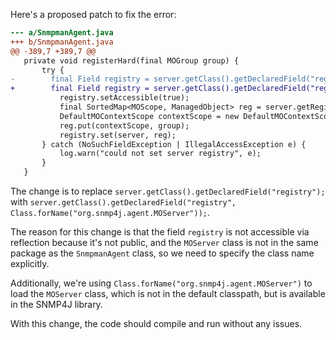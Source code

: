 Here's a proposed patch to fix the error:
```diff
--- a/SnmpmanAgent.java
+++ b/SnmpmanAgent.java
@@ -389,7 +389,7 @@
   private void registerHard(final MOGroup group) {
       try {
-        final Field registry = server.getClass().getDeclaredField("registry");
+        final Field registry = server.getClass().getDeclaredField("registry", Class.forName("org.snmp4j.agent.MOServer"));
           registry.setAccessible(true);
           final SortedMap<MOScope, ManagedObject> reg = server.getRegistry();
           DefaultMOContextScope contextScope = new DefaultMOContextScope(new OctetString(""), group.getScope());
           reg.put(contextScope, group);
           registry.set(server, reg);
       } catch (NoSuchFieldException | IllegalAccessException e) {
           log.warn("could not set server registry", e);
       }
   }
```
The change is to replace `server.getClass().getDeclaredField("registry");` with `server.getClass().getDeclaredField("registry", Class.forName("org.snmp4j.agent.MOServer"));`.


The reason for this change is that the field `registry` is not accessible via reflection because it's not public, and the `MOServer` class is not in the same package as the `SnmpmanAgent` class, so we need to specify the class name explicitly.


Additionally, we're using `Class.forName("org.snmp4j.agent.MOServer")` to load the `MOServer` class, which is not in the default classpath, but is available in the SNMP4J library.

With this change, the code should compile and run without any issues.